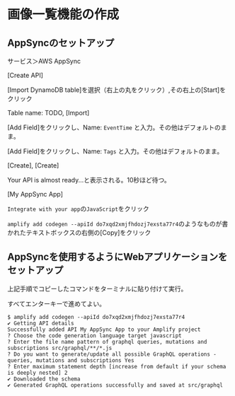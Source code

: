 # 画像一覧機能の作成

## AppSyncのセットアップ

サービス＞AWS AppSync

[Create API]

[Import DynamoDB table]を選択（右上の丸をクリック）,その右上の[Start]をクリック

Table name: TODO, [Import]

[Add Field]をクリックし、Name: `EventTime` と入力。その他はデフォルトのまま。

[Add Field]をクリックし、Name: `Tags` と入力。その他はデフォルトのまま。

[Create], [Create]

Your API is almost ready...と表示される。10秒ほど待つ。

[My AppSync App]

`Integrate with your app`の`JavaScript`をクリック

`amplify add codegen --apiId do7xqd2xmjfhdozj7exsta77r4`のようなものが書かれたテキストボックスの右側の[Copy]をクリック

## AppSyncを使用するようにWebアプリケーションをセットアップ

上記手順でコピーしたコマンドをターミナルに貼り付けて実行。

すべてエンターキーで進めてよい。

```
$ amplify add codegen --apiId do7xqd2xmjfhdozj7exsta77r4
✔ Getting API details
Successfully added API My AppSync App to your Amplify project
? Choose the code generation language target javascript
? Enter the file name pattern of graphql queries, mutations and subscriptions src/graphql/**/*.js
? Do you want to generate/update all possible GraphQL operations - queries, mutations and subscriptions Yes
? Enter maximum statement depth [increase from default if your schema is deeply nested] 2
✔ Downloaded the schema
✔ Generated GraphQL operations successfully and saved at src/graphql
```


